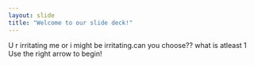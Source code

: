 ```yaml
---
layout: slide
title: "Welcome to our slide deck!"
---
```

U r irritating me or i might be irritating.can you choose?? what is atleast 1
Use the right arrow to begin!
